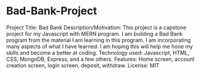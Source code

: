 # Bad-Bank-Project

Project Title: Bad Bank
Description/Motivation: This project is a capstone project for my Javascript with MERN program.
I am building a Bad Bank program from the material I am learning in this program. I am incorporating many aspects of what I have learned. I am hoping this will help me hone my skills and become a better at coding.
Technology used: Javascript, HTML, CSS, MongoDB, Express, and a few others.
Features: Home screen, account creation screen, login screen, deposit, withdraw.
License: MIT
